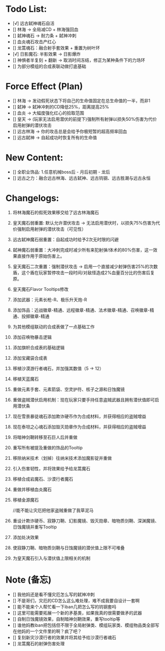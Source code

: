 # Todo List:
- [√] 远古弑神魂石自活
- [] 林海 -> 全局减CD + 林海强回血
- [] 弑神魂石 -> 耐力条 + 弑神冲刺
- [] 血炎魂石攻击产红心
- [] 龙蒿魂石：融合射手套效果 + 重置为树叶环
- [√] 日影魔石: 半影效果 -> 日影爆炸
- [] 神惧者半复刻 + 翻新 -> 取消时间冻结，修正为某种条件下的力场环
- [] 为部分模组的合成表联动做打底基础

# Force Effect (Plan)
- [] 林海 -> 发动假死状态下将自己的生命值固定在总生命值的一半，而非1
- [] 弑神 -> 弑神冲刺的CD降低25%，距离提高25%
- [] 血炎 -> 大幅度强化红心的拾取范围
- [] 皇天 -> (玩家无法启用潜伏的前提下)强制所有射弹以损失50%伤害为代价启用射弹的潜伏攻击
- [] 远古林海 -> 你的攻击总是会给予你极短暂的超高频率回血
- [] 远古弑神 -> 自起成功时恢复所有的生命值
# New Content:

- [] 全职业饰品: 1.任意机械boss后 - 月后初期 - 龙后
- [] 远古之力：融合远古林海、远古弑神、远古钨钢、远古胜潮与远古永恒
  
# Changelogs:
1. 将林海魔石的假死效果移交给了远古林海魔石
2. 皇天魔石弱重置: 默认允许潜伏攻击 -> 无法启用潜伏时，以损失75%伤害为代价强制启用射弹的潜伏攻击（可见性）
3. 远古弑神魔石弱重置：自起成功时给予2次无时限的闪避
4. 弑神魔石弱重置：大冲刺完成时减少所有来犯射弹/体术的80%伤害，这一效果直接作用于原始伤害上。
5. 皇天魔石二次重置：强制潜伏攻击 -> 启用一个直接减少射弹伤害25%的次数盾，这个盾在玩家暂停攻击一段时间/对敌怪造成2%血量百分比的伤害后复原。
6. 皇天魔石Flavor Tooltips修改
7. 添加武器：元素长枪-R、极乐升天炮-R
8. 添加饰品：近战徽章-精通、远程徽章-精通、法术徽章-精通、召唤徽章-精通、投掷徽章-精通
9. 为其他模组联动的合成表做了一点基础工作
10. 添加召唤物暴击逻辑
11. 添加旗帜合成表的基础逻辑
12. 添加宝藏袋合成表
13. 移植沙漠游行者魂石，并加强其数值（5 -> 12）
14. 移植天蓝魔石
15. 重做元素手套、元素箭袋、空灵护符、核子之源和日蚀魔镜
16. 重做盗贼潜伏启用机制：现在玩家只要手持任意盗贼武器且拥有潜伏值即可启用潜伏条
17. 现在雪景暴徒魂石添加欺诈硬币作为合成材料，并获得相应的盗贼增益
18. 现在泰坦之心魂石添加毁灭勋章作为合成材料，并获得相应的盗贼增益
19. 将暗神剑鞘转移至石巨人后并重做
20. 重写所有被提及重做的饰品的Tooltip
21. 移除纳米技术（划掉）往纳米技术添加魔影锭并重做
22. 引入伤害韧性，并将效果给予给龙蒿魔石
23. 移植合成岩魔石、沙漠行者魔石
24. 重做并移植血炎魔石
25. 移植金源魔石
    
    //能不能让灾厄把他家盗贼重做了我草泥马
26. 重设计欺诈硬币、寂静刀鞘、幻影魔镜、毁灭勋章、暗物质剑鞘、深渊魔镜、日蚀魔镜并重写Tooltip
27. 添加处决效果
28. 使寂静刀鞘、暗物质剑鞘与日蚀魔镜的潜伏值上限不可堆叠
29. 为皇天魔石引入与潜伏值上限相关的机制


# Note (备忘)
- [] 我他妈还是看不懂灾厄怎么写的弑神冲刺
- [] 不是哥们，灾厄的CD怎么这么难处理，难不成我要自设计一套啊
- [] 能不能来个人帮忙看一下iban几把怎么写的钨钢套吗
- [] 这里可能需要拓展一个新的矛基类，如果我真的很需要做矛的武器
- [] 自制日蚀魔镜效果，自制暗神剑鞘效果，重写tooltip等
- [] 谁他妈教iban把包括但不限于全局射弹类、模组玩家类、模组物品类全部写在他妈的一个文件里的啊？疯了吧？
- [] 复刻新灾沙漠行者的效果并将其给予给沙漠行者魂石
- [] 龙蒿魔石的射弹伤害处理
